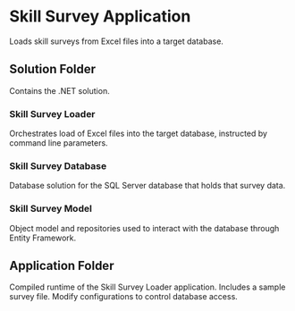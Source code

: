 # Skill Survey Application
Loads skill surveys from Excel files into a target database.

## Solution Folder
Contains the .NET solution.
### Skill Survey Loader
Orchestrates load of Excel files into the target database, instructed by command line parameters.
### Skill Survey Database
Database solution for the SQL Server database that holds that survey data.
### Skill Survey Model
Object model and repositories used to interact with the database through Entity Framework.

## Application Folder
Compiled runtime of the Skill Survey Loader application.  Includes a sample survey file.
Modify configurations to control database access.
